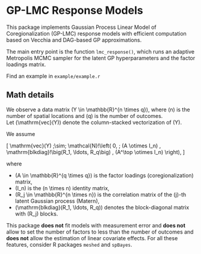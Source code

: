 # GP-LMC Response Models

This package implements Gaussian Process Linear Model of Coregionalization (GP-LMC) response models with efficient computation based on Vecchia and DAG-based GP approximations.

The main entry point is the function `lmc_response()`, which runs an adaptive Metropolis MCMC sampler for the latent GP hyperparameters and the factor loadings matrix.

Find an example in `example/example.r`

## Math details

We observe a data matrix \(Y \in \mathbb{R}^{n \times q}\), where \(n\) is the number of spatial locations and \(q\) is the number of outcomes.  
Let \(\mathrm{vec}(Y)\) denote the column-stacked vectorization of \(Y\).

We assume

\[
\mathrm{vec}(Y) \;\sim\; \mathcal{N}\!\left( 
  0, \;
  (A \otimes I_n) 
  \, \mathrm{blkdiag}\!\big(R_1, \ldots, R_q\big) \,
  (A^\top \otimes I_n)
\right),
\]

where  

- \(A \in \mathbb{R}^{q \times q}\) is the factor loadings (coregionalization) matrix,  
- \(I_n\) is the \(n \times n\) identity matrix,  
- \(R_j \in \mathbb{R}^{n \times n}\) is the correlation matrix of the \(j\)-th latent Gaussian process (Matern), 
- \(\mathrm{blkdiag}(R_1, \ldots, R_q)\) denotes the block-diagonal matrix with \(R_j\) blocks.  

This package **does not** fit models with measurement error and **does not** allow to set the number of factors to less than the number of outcomes and **does not** allow the estimation of linear covariate effects. For all these features, consider R packages `meshed` and `spBayes`.
